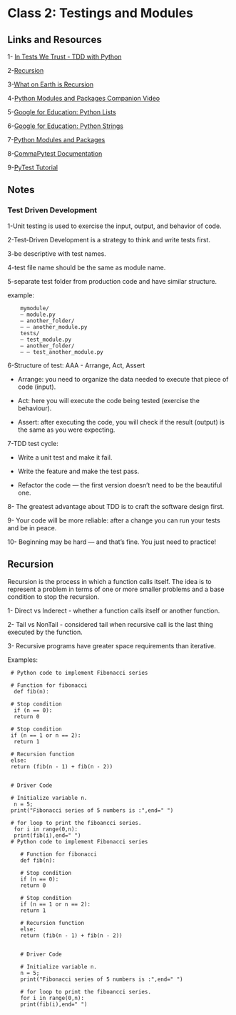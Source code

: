 # Class 2: Testings and Modules

## Links and Resources
1- [In Tests We Trust - TDD with Python](https://code.likeagirl.io/in-tests-we-trust-tdd-with-python-af69f47e6932)

2-[Recursion](https://www.geeksforgeeks.org/recursion/)

3-[What on Earth is Recursion](https://www.youtube.com/watch?v=Mv9NEXX1VHc)

4-[Python Modules and Packages Companion Video](https://realpython.com/courses/python-modules-packages/)

5-[Google for Education: Python Lists](https://developers.google.com/edu/python/lists)

6-[Google for Education: Python Strings](https://developers.google.com/edu/python/strings)

7-[Python Modules and Packages](https://realpython.com/python-modules-packages/)

8-[CommaPytest Documentation](https://docs.pytest.org/en/latest/)

9-[PyTest Tutorial]()

## Notes
### Test Driven Development
1-Unit testing is used to exercise the input, output, and behavior of code.

2-Test-Driven Development is a strategy to think and write tests first.

3-be descriptive with test names. 

4-test file name should be the same as module name.

5-separate test folder from production code and have similar structure.

example:

        mymodule/
        — module.py
        — another_folder/
        — — another_module.py
        tests/
        — test_module.py
        — another_folder/
        — — test_another_module.py

6-Structure of test: AAA - Arrange, Act, Assert

 - Arrange: you need to organize the data needed to execute that piece of code (input).

 -  Act: here you will execute the code being tested (exercise the behaviour).

 - Assert: after executing the code, you will check if the result (output) is the same as you were expecting.

7-TDD test cycle:

 - Write a unit test and make it fail.

 - Write the feature and make the test pass.

 - Refactor the code — the first version doesn’t need to be the beautiful one.

8- The greatest advantage about TDD is to craft the software design first.


9- Your code will be more reliable: after a change you can run your tests and be in peace.

10- Beginning may be hard — and that’s fine. You just need to practice!

## Recursion

Recursion is the process in which a function calls itself.
The idea is to represent a problem in terms of one or more smaller problems and a base condition to stop the recursion.

1- Direct vs Inderect - whether a function calls itself or another function.

2- Tail vs NonTail - considered tail when recursive call is the last thing executed by the function.

3- Recursive programs have greater space requirements than iterative.

Examples:

     # Python code to implement Fibonacci series

     # Function for fibonacci
      def fib(n):

     # Stop condition
      if (n == 0):
      return 0

     # Stop condition
     if (n == 1 or n == 2):
      return 1

     # Recursion function
     else:
     return (fib(n - 1) + fib(n - 2))


     # Driver Code

     # Initialize variable n.
      n = 5;
     print("Fibonacci series of 5 numbers is :",end=" ")

     # for loop to print the fiboancci series.
      for i in range(0,n):
      print(fib(i),end=" ")
     # Python code to implement Fibonacci series

        # Function for fibonacci
        def fib(n):

        # Stop condition
        if (n == 0):
        return 0

        # Stop condition
        if (n == 1 or n == 2):
        return 1

        # Recursion function
        else:
        return (fib(n - 1) + fib(n - 2))


        # Driver Code

        # Initialize variable n.
        n = 5;
        print("Fibonacci series of 5 numbers is :",end=" ")

        # for loop to print the fiboancci series.
        for i in range(0,n):
        print(fib(i),end=" ")